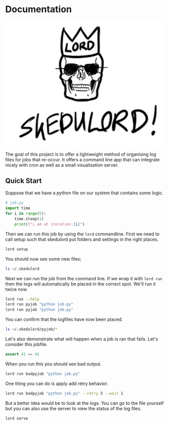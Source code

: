 # Documentation

![](images/skedulord.png)

The goal of this project is to offer a lightweight method
of organising log files for jobs that re-occur. It offers
a command line app that can integrate nicely with cron as
well as a small visualisation server. 

## Quick Start 

Suppose that we have a python file on our system that 
contains some logic. 

```python
# job.py
import time
for i in range(5):
    time.sleep(1)
    print(f"i am at iteration {i}")
```

Then we can run this job by using the `lord` commandline. 
First we need to call setup such that skedulord put folders
and settings in the right places.

```bash
lord setup
```

You should now see some new files; 

```bash
ls ~/.skedulord
```

Next we can run the job from the command line. If we wrap
it with `lord run` then the logs will automatically be placed
in the correct spot. We'll run it twice now. 

```bash
lord run --help
lord run pyjob "python job.py"
lord run pyjob "python job.py"
```

You can confirm that the logfiles have now been placed. 

```bash
ls ~/.skedulord/pyjob/*
```

Let's also demonstrate what will happen when a job is ran
that fails. Let's consider this jobfile. 

```python
assert 41 == 42
```

When you run this you should see bad output. 

```bash
lord run badpyjob "python job.py"
```

One thing you can do is apply add retry behavior. 

```bash
lord run badpyjob "python job.py" --retry 5 --wait 1
```

But a better idea would be to look at the logs. You can
go to the file yourself but you can also use the server
to view the status of the log files.

```bash
lord serve
```
